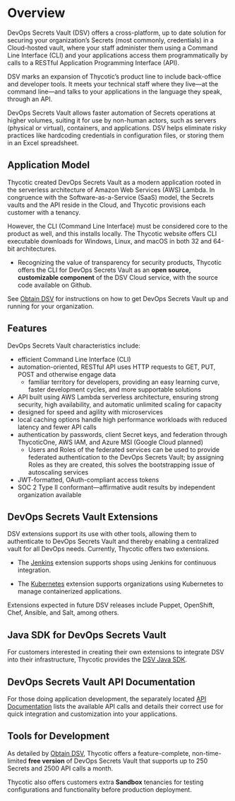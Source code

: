 ﻿[title]: # (Overview)
[tags]: # (DevOps Secrets Vault,DSV,)
[priority]: # (1100)

# Overview

DevOps Secrets Vault (DSV) offers a cross-platform, up to date solution for securing your organization’s Secrets (most commonly, credentials) in a Cloud-hosted vault, where your staff administer them using a Command Line Interface (CLI) and your applications access them programmatically by calls to a RESTful Application Programming Interface (API).

DSV marks an expansion of Thycotic’s product line to include back-office and developer tools. It meets your technical staff where they live—at the command line—and talks to your applications in the language they speak, through an API.

DevOps Secrets Vault allows faster automation of Secrets operations at higher volumes, suiting it for use by non-human actors, such as servers (physical or virtual), containers, and applications. DSV helps eliminate risky practices like hardcoding credentials in configuration files, or storing them in an Excel spreadsheet.

## Application Model

Thycotic created DevOps Secrets Vault as a modern application rooted in the serverless architecture of Amazon Web Services (AWS) Lambda. In congruence with the Software-as-a-Service (SaaS) model, the Secrets vaults and the API reside in the Cloud, and Thycotic provisions each customer with a tenancy.

However, the CLI (Command Line Interface) must be considered core to the product as well, and this installs locally. The Thycotic website offers CLI executable downloads for Windows, Linux, and macOS in both 32 and 64-bit architectures.

* Recognizing the value of transparency for security products, Thycotic offers the CLI for DevOps Secrets Vault as an **open source, customizable component** of the DSV Cloud service, with the source code available on Github.

See [Obtain DSV](../obtain/index.md) for instructions on how to get DevOps Secrets Vault up and running for your organization.

## Features

DevOps Secrets Vault characteristics include:

* efficient Command Line Interface (CLI)
* automation-oriented, RESTful API uses HTTP requests to GET, PUT, POST and otherwise engage data
  * familiar territory for developers, providing an easy learning curve, faster development cycles, and more supportable solutions
* API built using AWS Lambda serverless architecture, ensuring strong security, high availability, and automatic unlimited scaling for capacity
* designed for speed and agility with microservices
* local caching options handle high performance workloads with reduced latency and fewer API calls
* authentication by passwords, client Secret keys, and federation through ThycoticOne, AWS IAM, and Azure MSI (Google Cloud planned)
  * Users and Roles of the federated services can be used to provide federated authentication to the DevOps Secrets Vault; by assigning Roles as they are created, this solves the bootstrapping issue of autoscaling services
* JWT-formatted, OAuth-compliant access tokens
* SOC 2 Type II conformant—affirmative audit results by independent organization available

## DevOps Secrets Vault Extensions

DSV extensions support its use with other tools, allowing them to authenticate to DevOps Secrets Vault and thereby enabling a centralized vault for all DevOps needs. Currently, Thycotic offers two extensions.

* The [Jenkins](/dsv-extension-jenkins) extension supports shops using Jenkins for continuous integration.

* The [Kubernetes](/dsv-extension-kubernetes) extension supports organizations using Kubernetes to manage containerized applications.

Extensions expected in future DSV releases include Puppet, OpenShift, Chef, Ansible, and Salt, among others.

## Java SDK for DevOps Secrets Vault

For customers interested in creating their own extensions to integrate DSV into their infrastructure, Thycotic provides the [DSV Java SDK](/dsv-sdk-java).

## DevOps Secrets Vault API Documentation

For those doing application development, the separately located [API Documentation](https://dsv.thycotic.com/api) lists the available API calls and details their correct use for quick integration and customization into your applications.

## Tools for Development

As detailed by [Obtain DSV](../obtain/index.md), Thycotic offers a feature-complete, non-time-limited **free version** of DevOps Secrets Vault that supports up to 250 Secrets and 2500 API calls a month.

Thycotic also offers customers extra **Sandbox** tenancies for testing configurations and functionality before production deployment.



  
